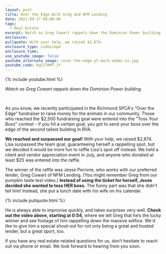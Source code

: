 ```yaml
---
layout: post
title: Over the Edge With Greg and NFM Lending
date: 2021-09-17 09:00:00
tags:
  - Real Estate
excerpt: Watch as Greg Cowart rappels down the Dominion Power building.
enclosure:
pullquote: With your help, we raised $2,874.
enclosure_type: video/mp4
enclosure_time:
use_youtube_image: false
youtube_alternate_image: /over-the-edge-yt-mark-adams-ss.jpg
youtube_code: 6qCz7HMf-jY
---
```

{% include youtube.html %}

*Watch as Greg Cowart rappels down the Dominion Power building.*

<center>&nbsp;</center>

As you know, we recently participated in the Richmond SPCA's “Over the Edge” fundraiser to raise money for the animals in our community. Those who reached the $2,500 fundraising goal were entered into the "Toss Your Boss" contest - if you hit a certain goal, you got to send your boss over the edge of the second tallest building in RVA.&nbsp;

**We reached and surpassed our goal\!** With your help, we raised $2,874. Lisa surpassed the team goal, guaranteeing herself a rappelling spot, but we decided it would be more fun to raffle Lisa's spot off instead. We held a client and vendor appreciation event in July, and anyone who donated at least $25 was entered into the raffle.&nbsp;

The winner of the raffle was Jesse Perrone, who works with our preferred lender, Greg Cowart of NFM Lending. (You might remember Greg from our pumpkin taste test video.)&nbsp;**Instead of using the ticket for herself, Jesse decided she wanted to toss HER boss.** The funny part was that she didn't tell him\! Instead, she put a lunch date with his wife on his calendar.

{% include pullquote.html %}

He is always able to improvise quickly, and takes surprises very well. **Check out the video above, starting at 0:54,** where we tell Greg that he’s the lucky winner and see footage of him rappelling down the massive edifice. We'd like to give him a special shout-out for not only being a great and trusted lender, but a great sport, too.

If you have any real estate-related questions for us, don’t hesitate to reach out via phone or email. We look forward to hearing from you soon.
